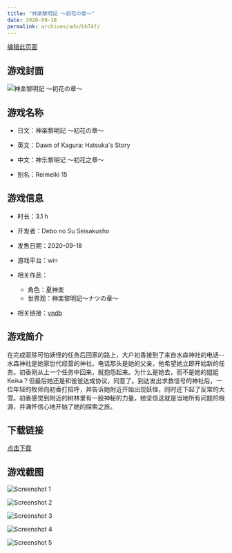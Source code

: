 ```yaml
---
title: "神楽黎明記 ～初花の章～"
date: 2020-09-18
permalink: archives/adv/bb74f/
---
```

[编辑此页面](https://github.com/ACG-3/ADV3-source/blob/main/source/_posts/%E7%A5%9E%E6%A5%BD%E9%BB%8E%E6%98%8E%E8%A8%98%20%EF%BD%9E%E5%88%9D%E8%8A%B1%E3%81%AE%E7%AB%A0%EF%BD%9E.md)

## 游戏封面

![神楽黎明記 ～初花の章～](https://pan.timero.xyz/d/onedrive/img_lib_001/%E7%A5%9E%E6%A5%BD%E9%BB%8E%E6%98%8E%E8%A8%98%20%EF%BD%9E%E5%88%9D%E8%8A%B1%E3%81%AE%E7%AB%A0%EF%BD%9E_cover.avif)


## 游戏名称

- 日文：神楽黎明記 ～初花の章～
- 英文：Dawn of Kagura: Hatsuka's Story
- 中文：神乐黎明记 ～初花之章～

- 别名：Reimeiki 15


## 游戏信息

- 时长：3.1 h
- 开发者：Debo no Su Seisakusho
- 发售日期：2020-09-18
- 游戏平台：win
- 相关作品：
   - 角色：夏神楽
   - 世界观：神楽黎明記～ナツの章～

- 相关链接：[vndb](https://vndb.org/v29006)


## 游戏简介

在完成驱除可怕妖怪的任务后回家的路上，大户初香接到了来自水森神社的电话--水森神社是她家世代经营的神社。电话那头是她的父亲，他希望她立即开始新的任务。初香刚从上一个任务中回来，就抱怨起来。为什么是她去，而不是她的姐姐 Keika？但最后她还是和爸爸达成协议，同意了。到达发出求救信号的神社后，一位年轻的牧师向初香打招呼，并告诉她附近开始出现妖怪，同时还下起了反常的大雪。初香感觉到附近的树林里有一股神秘的力量，她坚信这就是当地所有问题的根源，并满怀信心地开始了她的探索之旅。




## 下载链接

[点击下载](https://pan.timero.xyz/onedrive/adv_lib_001/%E7%A5%9E%E6%A5%BD%E9%BB%8E%E6%98%8E%E8%A8%98%20%EF%BD%9E%E5%88%9D%E8%8A%B1%E3%81%AE%E7%AB%A0%EF%BD%9E)


## 游戏截图


![Screenshot 1](https://pan.timero.xyz/d/onedrive/img_lib_001/%E7%A5%9E%E6%A5%BD%E9%BB%8E%E6%98%8E%E8%A8%98%20%EF%BD%9E%E5%88%9D%E8%8A%B1%E3%81%AE%E7%AB%A0%EF%BD%9E_Screenshot_1.avif)

![Screenshot 2](https://pan.timero.xyz/d/onedrive/img_lib_001/%E7%A5%9E%E6%A5%BD%E9%BB%8E%E6%98%8E%E8%A8%98%20%EF%BD%9E%E5%88%9D%E8%8A%B1%E3%81%AE%E7%AB%A0%EF%BD%9E_Screenshot_2.avif)

![Screenshot 3](https://pan.timero.xyz/d/onedrive/img_lib_001/%E7%A5%9E%E6%A5%BD%E9%BB%8E%E6%98%8E%E8%A8%98%20%EF%BD%9E%E5%88%9D%E8%8A%B1%E3%81%AE%E7%AB%A0%EF%BD%9E_Screenshot_3.avif)

![Screenshot 4](https://pan.timero.xyz/d/onedrive/img_lib_001/%E7%A5%9E%E6%A5%BD%E9%BB%8E%E6%98%8E%E8%A8%98%20%EF%BD%9E%E5%88%9D%E8%8A%B1%E3%81%AE%E7%AB%A0%EF%BD%9E_Screenshot_4.avif)

![Screenshot 5](https://pan.timero.xyz/d/onedrive/img_lib_001/%E7%A5%9E%E6%A5%BD%E9%BB%8E%E6%98%8E%E8%A8%98%20%EF%BD%9E%E5%88%9D%E8%8A%B1%E3%81%AE%E7%AB%A0%EF%BD%9E_Screenshot_5.avif)

